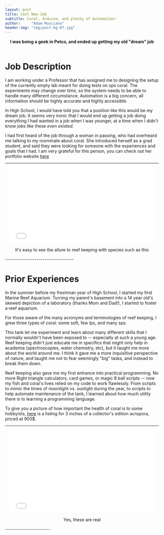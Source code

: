 ```yaml
---
layout: post
title: Cool New Job
subtitle: Coral, Arduino, and plenty of Automation!
author:     "Adam Musciano"
header-img: "img/post-bg-07.jpg"
---
```


<div style="text-align: center">
  <b>I was being a geek in Petco, and ended up getting my old "dream" job </b>
</div>
<br>

Job Description
==================

I am working under a Professor that has assigned me to designing the setup of the currently empty lab meant for doing tests on sps coral. The experiments may change over time, so the system needs to be able to handle many different circumstance. Automation is a big concern, all information should be highly accurate and highly accessible.

In High School, I would have told you that a position like this would be my dream job. It seems very ironic that I would end up getting a job doing everything I had wanted in a job when I was younger, at a time when I didn't know jobs like these *even existed*.

I had first heard of the job through a woman in passing, who had overheard me talking to my roommate about coral. She introduced herself as a grad student, and said they were looking for someone with the experiences and goals that I had. I am very grateful for this person, you can check out her portfolio website [here](http://www.allisymbiosis.com/)

-----------------------------------
<div style="text-align: center">
  <iframe src="//giphy.com/embed/AW2FY8fUL1QHu?hideSocial=true" width="480" height="246" frameBorder="0" class="giphy-embed" allowFullScreen></iframe>

  <p>It's easy to see the allure to reef keeping with species such as this</p>
</div>
-----------------------------------


Prior Experiences
===================


In the summer before my freshman year of High School, I started my first Marine Reef Aquarium. Turning my parent's basement into a 14 year old's skewed depiction of a laboratory (thanks Mom and Dad!), I started to foster a reef aquarium.

For those aware of the many acronyms and terminologies of reef keeping, I grew three types of coral: some soft, few lps, and many sps.

This tank let me experiment and learn about many different skills that I normally wouldn't have been exposed to -- especially at such a young age. Reef keeping didn't just educate me in specifics that might only help in academia (spectroscopies, water chemistry, etc), but it taught me more about the world around me. I think it gave me a more inquisitive perspective of nature, and taught me not to fear seemingly "big" tasks, and instead to break them down.

Reef keeping also gave me my first entrance into practical programming. No more Right triangle calculators, card games, or magic 8 ball scripts -- now my fish and coral's lives relied on my code to work flawlessly. From scripts to mimic the times of moonlight vs. sunlight during the year, to scripts to help automate maintenance of the tank, I learned about how much utility there is to learning a programming language.

To give you a picture of how important the health of coral is to some hobbyists, [here](http://uniquecorals.com/coral/sps/acropora-sp-jason-fox-fox-flame-acro-3-wysiwyg-grwout-colony.html) is a listing for 3 inches of a collector's edition acropora, priced at 900$.

-----------------------
<div style="text-align: center">
  <iframe src="//giphy.com/embed/mLmURHYltc7Dy?hideSocial=true" width="480" height="270" frameborder="0" class="giphy-embed" allowfullscreen=""></iframe>
  <p>Yes, these are real</p>
</div>
-----------------------
